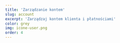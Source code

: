 ```yaml
---
title: 'Zarządzanie kontem'
slug: account
excerpt: 'Zarządzaj kontem klienta i płatnościami'
color: grey
img: icone-user.png
order: 4
---
```



